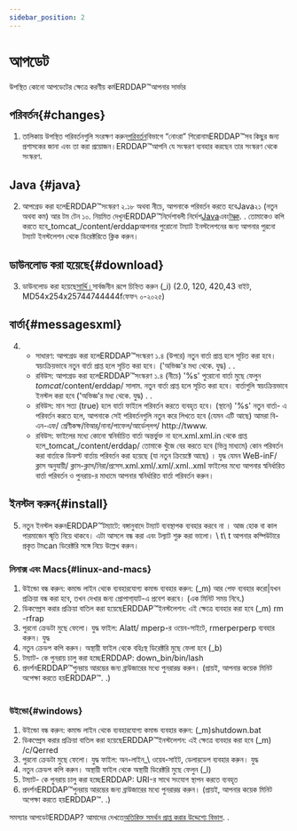 ```yaml
---
sidebar_position: 2
---
```

# আপডেট
উপস্থিত কোনো আপডেটের ক্ষেত্রে করণীয় কর্মERDDAP™আপনার সার্ভার

## পরিবর্তন{#changes} 
1. তালিকায় উপস্থিত পরিবর্তনগুলি সংরক্ষণ করুন[পরিবর্তন](/changes)বিভাগে “নোংরা” শিরোনামERDDAP™সব কিছুর জন্য প্রশাসকের জানা এবং তা করা প্রয়োজন।ERDDAP™আপনি যে সংস্করণ ব্যবহার করছেন তার সংস্করণ থেকে সংস্করণ.
     
## Java {#java} 
2. আপগ্রেড করা হলেERDDAP™সংস্করণ ২.১৮ অথবা নীচে, আপনাকে পরিবর্তন করতে হবেJava২১ (নতুন অথবা কম) আর টম টেন ১০. নিয়মিত দেখুনERDDAP™নির্দেশাবলী নির্দেশ[Java](/docs/server-admin/deploy-install#java)এবং[টম্কক](/docs/server-admin/deploy-install#tomcat). . তোমাকেও কপি করতে হবে_tomcat_/content/erddapআপনার পুরোনো টম্যাট ইনস্টলেশনের জন্য আপনার পুরনো টম্যাট ইনস্টলেশন থেকে ডিরেক্টরিতে ক্লিক করুন।

## ডাউনলোড করা হয়েছে{#download} 
3. ডাউনলোড করা হয়েছে[সার্দ্দি।](https://github.com/ERDDAP/erddap/releases/download/v2.27.0/erddap.war)সার্বজনীন রূপে চিহ্নিত করুন (_i)
     (2.0, 120, 420,43 বাইট, MD54x254x25744744444fফেফ৭ ০-২০২৫) 
     
## বার্তা{#messagesxml} 
4. 
    * সাধারণ: আপগ্রেড করা হলেERDDAP™সংস্করণ ১.৪ (উপরে) নতুন বার্তা প্রাপ্ত হলে সূচিত করা হবে। স্বয়ংক্রিয়ভাবে নতুন বার্তা প্রাপ্ত হলে সূচিত করা হবে। ('অভিজ্ঞ'র মধ্য থেকে. যুদ্ধ) . .
         
    * রবিউস: আপগ্রেড করা হলেERDDAP™সংস্করণ ১.৪ (নীচে) '%s'
পুরোনো বার্তা মুছে ফেলুন
        _tomcat_/content/erddap/ সালাম.
নতুন বার্তা প্রাপ্ত হলে সূচিত করা হবে। বার্তাগুলি স্বয়ংক্রিয়ভাবে ইনস্টল করা হবে ('অভিজ্ঞ'র মধ্য থেকে. যুদ্ধ) . .
         
    * রবিউস: মান সত্য (true) হলে বার্তা ফাইলে পরিবর্তন করতে ব্যবহৃত হবে। (স্থানে) '%s'
নতুন বার্তা- এ পরিবর্তন করতে হলে, আপনাকে সেই পরিবর্তনগুলি নতুন করে লিখতে হবে (যেমন এটি আছে)
আমরা বি-এন-এফ/ শ্রেণীকক্ষ/বিআর্/নানা/পাফেল/আর্ডেল্‌লপ/ http://twww.
         
    * রবিউস: ফাইলের মধ্যে কোনো স্বনির্বাচিত বার্তা অন্তর্ভুক্ত না হলে.xml.xml.in থেকে প্রাপ্ত হলে_tomcat_/content/erddap/
তোমাকে খুঁজে বের করতে হবে (ভিন্ন মাধ্যমে) কোন পরিবর্তন করা বার্তাকে ডিফল্ট বার্তায় পরিবর্তন করা হয়েছে (যা নতুন ক্রিয়েক্টে আছে) । যুদ্ধ যেমন
WeB-inF/ ক্লাস অনুযায়ী/ ক্লাস-ক্লাস/নিরা/প্রসেস.xml.xml/.xml/.xml..xml ফাইলের মধ্যে আপনার স্বনির্ধারিত বার্তা পরিবর্তন ও পুনরায়-র মাধ্যমে আপনার স্বনির্ধারিত বার্তা পরিবর্তন করুন।
         
## ইনস্টল করুন{#install} 
5. নতুন ইনস্টল করুনERDDAP™টম্যাটে:
বঙ্গানুবাদে টম্যাট ব্যবস্থাপক ব্যবহার করবে না । আজ হোক বা কাল পারমাজেন স্মৃতি নিয়ে থাকবে। এটা আসলে বন্ধ করা এবং টল্যাট শুরু করা ভালো।
\\ t\\ t আপনার কম্পিউটারে প্রকৃত টমcan ডিরেক্টরি সঙ্গে নিচে উল্লেখ করুন।
     
### লিনাক্স এবং Macs{#linux-and-macs} 
1. উইন্ডো বন্ধ করুন: কমান্ড লাইন থেকে ব্যবহারযোগ্য কমান্ড ব্যবহার করুন: (_m)
আর পেফ ব্যবহার করো|যখন প্রক্রিয়া বন্ধ করা হবে, তখন দেখার জন্য প্রোপাগা্যাট-এ প্রবেশ করবে। (এক মিনিট সময় নিবে.) 
2. ডিকম্প্রেস করার প্রক্রিয়া বাতিল করা হয়েছেERDDAP™ইনস্টলেশন: এই ক্ষেত্রে ব্যবহার করা হবে (_m)
rm -rfrap
3. পুরনো ক্রেডটা মুছে ফেলো। যুদ্ধ ফাইল: Alatt/ mperp-র ওয়েব-সাইটে, rmerperperp ব্যবহার করুন। যুদ্ধ
4. নতুন ক্রেডপ কপি করুন। অস্থায়ী ফাইল থেকে বহিঃস্থ ডিরেক্টরি মুছে ফেলা হবে (_b)
5. টম্যাট- কে পুনরায় চালু করা হচ্ছেERDDAP: down_bin/bin/lash
6. প্রদর্শনERDDAP™পুনরায় আরম্ভের জন্য ব্রাউজারের মধ্যে পুনরারম্ভ করুন।
     (প্রায়ই, আপনার কয়েক মিনিট অপেক্ষা করতে হয়ERDDAP™. .)   
             
### উইন্ডো{#windows} 
1. উইন্ডো বন্ধ করুন: কমান্ড লাইন থেকে ব্যবহারযোগ্য কমান্ড ব্যবহার করুন: (_m)shutdown.bat
2. ডিকম্প্রেস করার প্রক্রিয়া বাতিল করা হয়েছেERDDAP™ইনস্টলেশন: এই ক্ষেত্রে ব্যবহার করা হবে (_m)
/c/Qerred
3. পুরনো ক্রেডটা মুছে ফেলো। যুদ্ধ ফাইল: অন-লাইন_\\ ওয়েব-সাইট, ডেলারডেপ ব্যবহার করুন। যুদ্ধ
4. নতুন ক্রেডপ কপি করুন। অস্থায়ী ফাইল থেকে অস্থায়ী ডিরেক্টরি মুছে ফেলুন (_l)
5. টম্যাট- কে পুনরায় চালু করা হচ্ছেERDDAP: URI-র সাথে সংযোগ স্থাপন করতে ব্যবহৃত
6. প্রদর্শনERDDAP™পুনরায় আরম্ভের জন্য ব্রাউজারের মধ্যে পুনরারম্ভ করুন।
     (প্রায়ই, আপনার কয়েক মিনিট অপেক্ষা করতে হয়ERDDAP™. .) 

সমস্যার আপডেটERDDAP? আমাদের দেখতে[অতিরিক্ত সমর্থন প্রাপ্ত করার উদ্দেশ্যে বিভাগ](/docs/intro#support). .
